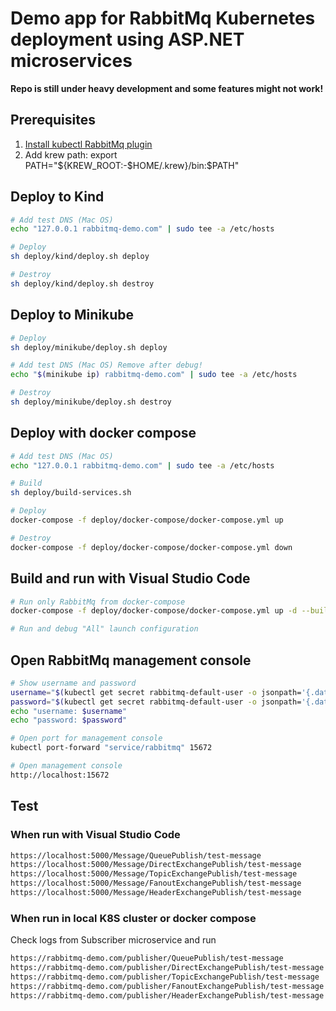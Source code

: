 # Demo app for RabbitMq Kubernetes deployment using ASP.NET microservices

**Repo is still under heavy development and some features might not work!**

## Prerequisites

1. [Install kubectl RabbitMq plugin](https://www.rabbitmq.com/kubernetes/operator/install-operator.html)
2. Add krew path: export PATH="${KREW_ROOT:-$HOME/.krew}/bin:$PATH"

## Deploy to Kind
```bash
# Add test DNS (Mac OS)
echo "127.0.0.1 rabbitmq-demo.com" | sudo tee -a /etc/hosts

# Deploy
sh deploy/kind/deploy.sh deploy

# Destroy
sh deploy/kind/deploy.sh destroy
```

## Deploy to Minikube
```bash
# Deploy
sh deploy/minikube/deploy.sh deploy

# Add test DNS (Mac OS) Remove after debug!
echo "$(minikube ip) rabbitmq-demo.com" | sudo tee -a /etc/hosts

# Destroy
sh deploy/minikube/deploy.sh destroy
```

## Deploy with docker compose
```bash
# Add test DNS (Mac OS)
echo "127.0.0.1 rabbitmq-demo.com" | sudo tee -a /etc/hosts

# Build
sh deploy/build-services.sh 

# Deploy
docker-compose -f deploy/docker-compose/docker-compose.yml up

# Destroy
docker-compose -f deploy/docker-compose/docker-compose.yml down
```

## Build and run with Visual Studio Code
```bash
# Run only RabbitMq from docker-compose
docker-compose -f deploy/docker-compose/docker-compose.yml up -d --build rabbitmq

# Run and debug "All" launch configuration
```

## Open RabbitMq management console

```bash
# Show username and password
username="$(kubectl get secret rabbitmq-default-user -o jsonpath='{.data.username}' | base64 --decode)"
password="$(kubectl get secret rabbitmq-default-user -o jsonpath='{.data.password}' | base64 --decode)"
echo "username: $username"
echo "password: $password"

# Open port for management console
kubectl port-forward "service/rabbitmq" 15672

# Open management console
http://localhost:15672
```

## Test

### When run with Visual Studio Code
```bash
https://localhost:5000/Message/QueuePublish/test-message
https://localhost:5000/Message/DirectExchangePublish/test-message
https://localhost:5000/Message/TopicExchangePublish/test-message
https://localhost:5000/Message/FanoutExchangePublish/test-message
https://localhost:5000/Message/HeaderExchangePublish/test-message
```

### When run in local K8S cluster or docker compose
Check logs from Subscriber microservice and run
```bash
https://rabbitmq-demo.com/publisher/QueuePublish/test-message
https://rabbitmq-demo.com/publisher/DirectExchangePublish/test-message
https://rabbitmq-demo.com/publisher/TopicExchangePublish/test-message
https://rabbitmq-demo.com/publisher/FanoutExchangePublish/test-message
https://rabbitmq-demo.com/publisher/HeaderExchangePublish/test-message
```